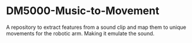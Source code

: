 # DM5000-Music-to-Movement
A repository to extract features from a sound clip and map them to unique movements for the robotic arm. Making it emulate the sound. 
